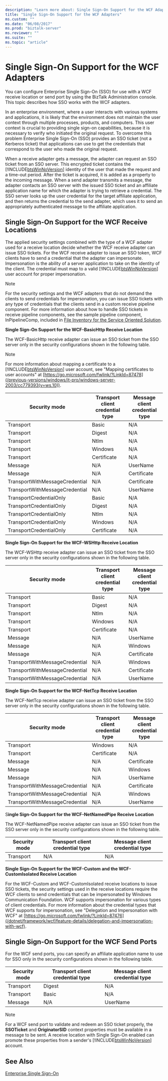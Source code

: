 ```yaml
---
description: "Learn more about: Single Sign-On Support for the WCF Adapters"
title: "Single Sign-On Support for the WCF Adapters"
ms.custom: ""
ms.date: "06/08/2017"
ms.prod: "biztalk-server"
ms.reviewer: ""
ms.suite: ""
ms.topic: "article"
---
```

# Single Sign-On Support for the WCF Adapters
You can configure Enterprise Single Sign-On (SSO) for use with a WCF receive location or send port by using the BizTalk Administration console. This topic describes how SSO works with the WCF adapters.

 In an enterprise environment, where a user interacts with various systems and applications, it is likely that the environment does not maintain the user context through multiple processes, products, and computers. This user context is crucial to providing single sign-on capabilities, because it is necessary to verify who initiated the original request. To overcome this problem Enterprise Single Sign-On (SSO) provides an SSO ticket (not a Kerberos ticket) that applications can use to get the credentials that correspond to the user who made the original request.

 When a receive adapter gets a message, the adapter can request an SSO ticket from an SSO server. This encrypted ticket contains the [!INCLUDE[btsWinNoVersion](../includes/btswinnoversion-md.md)] identity of the user that made the request and a time-out period. After the ticket is acquired, it is added as a property to the incoming message. When a send adapter transmits a message, the adapter contacts an SSO server with the issued SSO ticket and an affiliate application name for which the adapter is trying to retrieve a credential. The SSO server looks up the user credential for the target affiliate application, and then returns the credential to the send adapter, which uses it to send an appropriately authenticated message to the affiliate application.

## Single Sign-On Support for the WCF Receive Locations
 The applied security settings combined with the type of a WCF adapter used for a receive location decide whether the WCF receive adapter can issue SSO tickets. For the WCF receive adapter to issue an SSO token, WCF clients have to send a credential that the adapter can impersonate. Impersonation is the ability of a server application to take on the identity of the client. The credential must map to a valid [!INCLUDE[btsWinNoVersion](../includes/btswinnoversion-md.md)] user account for proper impersonation.

> [!NOTE]
>  For the security settings and the WCF adapters that do not demand the clients to send credentials for impersonation, you can issue SSO tickets with any type of credentials that the clients send in a custom receive pipeline component. For more information about how to handle SSO tickets in receive pipeline components, see the sample pipeline component, InPipelineComp, included in [File Inventory for the Service Oriented Solution](../core/file-inventory-for-the-service-oriented-solution.md).

 **Single Sign-On Support for the WCF-BasicHttp Receive Location**

 The WCF-BasicHttp receive adapter can issue an SSO ticket from the SSO server only in the security configurations shown in the following table.

> [!NOTE]
>  For more information about mapping a certificate to a [!INCLUDE[btsWinNoVersion](../includes/btswinnoversion-md.md)] user account, see "Mapping certificates to user accounts" at [https://go.microsoft.com/fwlink/?LinkId=87478](/previous-versions/windows/it-pro/windows-server-2003/cc779393(v=ws.10)).

|Security mode|Transport client credential type|Message client credential type|
|-------------------|--------------------------------------|------------------------------------|
|Transport|Basic|N/A|
|Transport|Digest|N/A|
|Transport|Ntlm|N/A|
|Transport|Windows|N/A|
|Transport|Certificate|N/A|
|Message|N/A|UserName|
|Message|N/A|Certificate|
|TransportWithMessageCredential|N/A|Certificate|
|TransportWithMessageCredential|N/A|UserName|
|TransportCredentialOnly|Basic|N/A|
|TransportCredentialOnly|Digest|N/A|
|TransportCredentialOnly|Ntlm|N/A|
|TransportCredentialOnly|Windows|N/A|
|TransportCredentialOnly|Certificate|N/A|

 **Single Sign-On Support for the WCF-WSHttp Receive Location**

 The WCF-WSHttp receive adapter can issue an SSO ticket from the SSO server only in the security configurations shown in the following table.

|Security mode|Transport client credential type|Message client credential type|
|-------------------|--------------------------------------|------------------------------------|
|Transport|Basic|N/A|
|Transport|Digest|N/A|
|Transport|Ntlm|N/A|
|Transport|Windows|N/A|
|Transport|Certificate|N/A|
|Message|N/A|UserName|
|Message|N/A|Windows|
|Message|N/A|Certificate|
|TransportWithMessageCredential|N/A|Windows|
|TransportWithMessageCredential|N/A|Certificate|
|TransportWithMessageCredential|N/A|UserName|

 **Single Sign-On Support for the WCF-NetTcp Receive Location**

 The WCF-NetTcp receive adapter can issue an SSO ticket from the SSO server only in the security configurations shown in the following table.

|Security mode|Transport client credential type|Message client credential type|
|-------------------|--------------------------------------|------------------------------------|
|Transport|Windows|N/A|
|Transport|Certificate|N/A|
|Message|N/A|Certificate|
|Message|N/A|Windows|
|Message|N/A|UserName|
|TransportWithMessageCredential|N/A|Certificate|
|TransportWithMessageCredential|N/A|Windows|
|TransportWithMessageCredential|N/A|UserName|

 S**ingle Sign-On Support for the WCF-NetNamedPipe Receive Location**

 The WCF-NetNamedPipe receive adapter can issue an SSO ticket from the SSO server only in the security configurations shown in the following table.

|Security mode|Transport client credential type|Message client credential type|
|-------------------|--------------------------------------|------------------------------------|
|Transport|N/A|N/A|

 **Single Sign-On Support for the WCF-Custom and the WCF-CustomIsolated Receive Location**

 For the WCF-Custom and WCF-CustomIsolated receive locations to issue SSO tickets, the security settings used in the receive locations require the WCF clients to send credentials that can be impersonated by Windows Communication Foundation. WCF supports impersonation for various types of client credentials. For more information about the credential types that WCF supports for impersonation, see "Delegation and Impersonation with WCF" at [https://go.microsoft.com/fwlink/?LinkId=87476](/dotnet/framework/wcf/feature-details/delegation-and-impersonation-with-wcf).

## Single Sign-On Support for the WCF Send Ports
 For the WCF send ports, you can specify an affiliate application name to use for SSO only in the security configurations shown in the following table.

|Security mode|Transport client credential type|Message client credential type|
|-------------------|--------------------------------------|------------------------------------|
|Transport|Digest|N/A|
|Transport|Basic|N/A|
|Message|N/A|UserName|

> [!NOTE]
>  For a WCF send port to validate and redeem an SSO ticket properly, the **SSOTicket** and **OriginatorSID** context properties must be available in a message to be sent. A receive location with Single Sign-On enabled can promote these properties from a sender's [!INCLUDE[btsWinNoVersion](../includes/btswinnoversion-md.md)] account.

## See Also
 [Enterprise Single Sign-On](../core/enterprise-single-sign-on2.md)